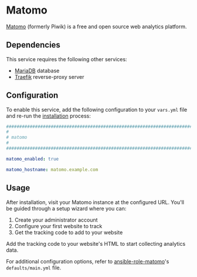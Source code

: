 # Matomo

[Matomo](https://matomo.org/) (formerly Piwik) is a free and open source web analytics platform.

## Dependencies

This service requires the following other services:

- [MariaDB](mariadb.md) database
- [Traefik](traefik.md) reverse-proxy server

## Configuration

To enable this service, add the following configuration to your `vars.yml` file and re-run the [installation](../installing.md) process:

```yaml
########################################################################
#                                                                      #
# matomo                                                               #
#                                                                      #
########################################################################

matomo_enabled: true

matomo_hostname: matomo.example.com
```
## Usage

After installation, visit your Matomo instance at the configured URL. You'll be guided through a setup wizard where you can:

1. Create your administrator account
2. Configure your first website to track
3. Get the tracking code to add to your website

Add the tracking code to your website's HTML to start collecting analytics data.

For additional configuration options, refer to [ansible-role-matomo](https://github.com/mother-of-all-self-hosting/ansible-role-matomo)'s `defaults/main.yml` file.

